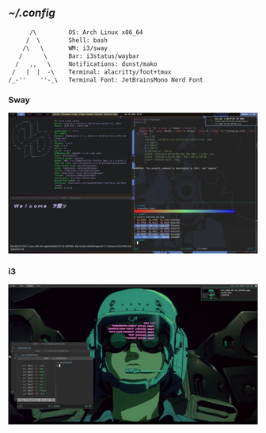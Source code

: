 ## *~/.config*
```
      /\         OS: Arch Linux x86_64
     /  \        Shell: bash
    /\   \       WM: i3/sway
   /      \      Bar: i3status/waybar
  /   ,,   \     Notifications: dunst/mako
 /   |  |  -\    Terminal: alacritty/foot+tmux
/_-''    ''-_\   Terminal Font: JetBrainsMono Nerd Font 
```

### Sway
![sway](sway.jpg)

### i3
![i3](i3.jpg)
